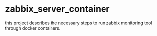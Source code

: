 # zabbix_server_container

this project describes the necessary steps
to run zabbix monitoring tool through docker containers.
